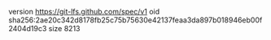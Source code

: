 version https://git-lfs.github.com/spec/v1
oid sha256:2ae20c342d8178fb25c75b75630e42137feaa3da897b018946eb00f2404d19c3
size 8213
